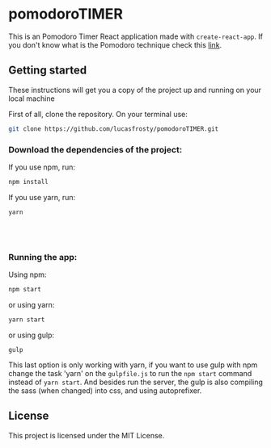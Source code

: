 # pomodoroTIMER
This is an Pomodoro Timer React application made with `create-react-app`.
If you don't know what is the Pomodoro technique check this [link](https://en.wikipedia.org/wiki/Pomodoro_Technique).

## Getting started
These instructions will get you a copy of the project up and running on your local machine

First of all, clone the repository. On your terminal use:
```sh
git clone https://github.com/lucasfrosty/pomodoroTIMER.git
```

### Download the dependencies of the project:
If you use npm, run:
```sh
npm install
```
If you use yarn, run:
```sh
yarn
```

<br><br>
### Running the app:
Using npm:
```sh
npm start
```
or using yarn:
```sh
yarn start
```
or using gulp:
```
gulp
```
This last option is only working with yarn, if you want to use gulp with npm change the task 'yarn' on the `gulpfile.js` to run the `npm start` command instead of `yarn start`. And besides run the server, the gulp is also compiling the sass (when changed) into css, and using autoprefixer.


## License
This project is licensed under the MIT License.
